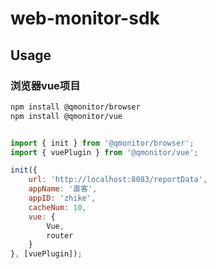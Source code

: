# web-monitor-sdk

## Usage

### 浏览器vue项目

```bash
npm install @qmonitor/browser
npm install @qmonitor/vue
```

```js

import { init } from '@qmonitor/browser';
import { vuePlugin } from '@qmonitor/vue';

init({
    url: 'http://localhost:8083/reportData',
    appName: '直客',
    appID: 'zhike',
    cacheNum: 10,
    vue: {
        Vue,
        router
    }
}, [vuePlugin]);
```